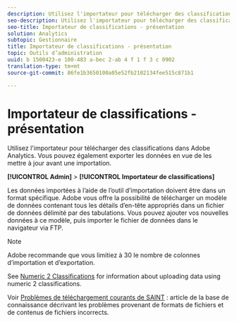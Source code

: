 ```yaml
---
description: Utilisez l'importateur pour télécharger des classifications dans Adobe Analytics. Vous pouvez également exporter les données en vue de les mettre à jour avant une importation.
seo-description: Utilisez l'importateur pour télécharger des classifications dans Adobe Analytics. Vous pouvez également exporter les données en vue de les mettre à jour avant une importation.
seo-title: Importateur de classifications - présentation
solution: Analytics
subtopic: Gestionnaire
title: Importateur de classifications - présentation
topic: Outils d’administration
uuid: b 1500423-e 100-483 a-bec 2-ab 4 f 1 f 3 c 0902
translation-type: tm+mt
source-git-commit: 86fe1b3650100a05e52fb2102134fee515c871b1

---
```



# Importateur de classifications - présentation

Utilisez l'importateur pour télécharger des classifications dans Adobe Analytics. Vous pouvez également exporter les données en vue de les mettre à jour avant une importation.

**[!UICONTROL Admin]** &gt; **[!UICONTROL Importateur de classifications]**

Les données importées à l’aide de l’outil d’importation doivent être dans un format spécifique. Adobe vous offre la possibilité de télécharger un modèle de données contenant tous les détails d’en-tête appropriés dans un fichier de données délimité par des tabulations. Vous pouvez ajouter vos nouvelles données à ce modèle, puis importer le fichier de données dans le navigateur via FTP.

>[!NOTE]
>
>Adobe recommande que vous limitiez à 30 le nombre de colonnes d’importation et d’exportation.

See [Numeric 2 Classifications](../../../components/c-classifications2/c-numeric-2/c-numeric-2-classifications.md#concept_71024B7B91DF4E909076062AB1380D8B) for information about uploading data using numeric 2 classifications.

Voir [Problèmes de téléchargement courants de SAINT](https://helpx.adobe.com/analytics/kb/common-saint-upload-issues.html) : article de la base de connaissance décrivant les problèmes provenant de formats de fichiers et de contenus de fichiers incorrects.
